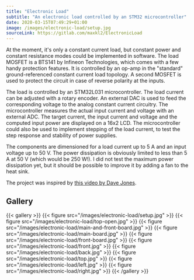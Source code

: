 ```yaml
---
title: "Electronic Load"
subtitle: "An electronic load controlled by an STM32 microcontroller"
date: 2020-03-15T07:49:29+01:00
image: /images/electronic-load/setup.jpg
sourceLink: https://gitlab.com/maxkl2/ElectronicLoad
---
```


At the moment, it's only a constant current load, but constant power and constant resistance modes could be implemented in software.
The load MOSFET is a BTS141 by Infineon Technologies, which comes with a few handy protection features. It is controlled by an op-amp in the "standard" ground-referenced constant current load topology.
A second MOSFET is used to protect the circuit in case of reverse polarity at the inputs.

The load is controlled by an STM32L031 microcontroller. The load current can be adjusted with a rotary encoder. An external DAC is used to feed the corresponding voltage to the analog constant current circuitry.
The microcontroller measures the actual input current and voltage with an external ADC. The target current, the input current and voltage and the computed input power are displayed on a 16x2 LCD.
The microcontroller could also be used to implement stepping of the load current, to test the step response and stability of power supplies.

The components are dimensioned for a load current up to 5 A and an input voltage up to 50 V. The power dissipation is obviously limited to less than 5 A at 50 V (which would be 250 W!).
I did not test the maximum power dissipation yet, but it should be possible to improve it by adding a fan to the heat sink.

The project was inspired by [this video by Dave Jones](https://youtu.be/8xX2SVcItOA).

## Gallery

{{< gallery >}}
	{{< figure src="/images/electronic-load/setup.jpg" >}}
	{{< figure src="/images/electronic-load/top-open.jpg" >}}
	{{< figure src="/images/electronic-load/main-and-front-board.jpg" >}}
	{{< figure src="/images/electronic-load/main-board.jpg" >}}
	{{< figure src="/images/electronic-load/front-board.jpg" >}}
	{{< figure src="/images/electronic-load/front.jpg" >}}
	{{< figure src="/images/electronic-load/back.jpg" >}}
	{{< figure src="/images/electronic-load/top.jpg" >}}
	{{< figure src="/images/electronic-load/left.jpg" >}}
	{{< figure src="/images/electronic-load/right.jpg" >}}
{{< /gallery >}}

